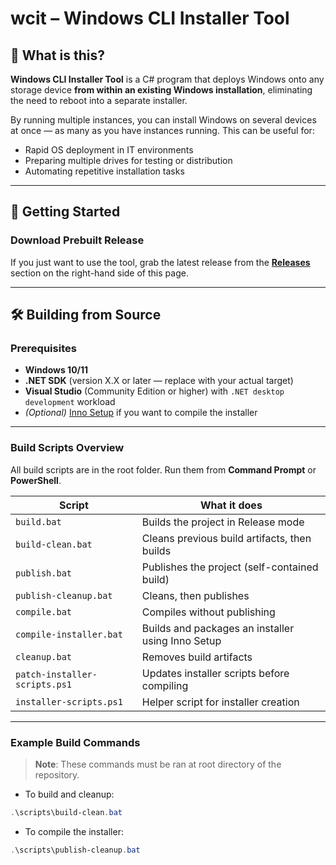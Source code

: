 # wcit – Windows CLI Installer Tool  

## 📌 What is this?  
**Windows CLI Installer Tool** is a C# program that deploys Windows onto any storage device **from within an existing Windows installation**, eliminating the need to reboot into a separate installer.  

By running multiple instances, you can install Windows on several devices at once — as many as you have instances running. This can be useful for:  
- Rapid OS deployment in IT environments  
- Preparing multiple drives for testing or distribution  
- Automating repetitive installation tasks  

---

## 🚀 Getting Started  

### Download Prebuilt Release  
If you just want to use the tool, grab the latest release from the **[Releases](../../releases)** section on the right-hand side of this page.  

---

## 🛠 Building from Source  

### Prerequisites  
- **Windows 10/11**  
- **.NET SDK** (version X.X or later — replace with your actual target)  
- **Visual Studio** (Community Edition or higher) with `.NET desktop development` workload  
- *(Optional)* [Inno Setup](https://jrsoftware.org/isinfo.php) if you want to compile the installer  

---

### Build Scripts Overview  

All build scripts are in the root folder. Run them from **Command Prompt** or **PowerShell**.  

| Script | What it does |
|--------|--------------|
| `build.bat` | Builds the project in Release mode |
| `build-clean.bat` | Cleans previous build artifacts, then builds |
| `publish.bat` | Publishes the project (self-contained build) |
| `publish-cleanup.bat` | Cleans, then publishes |
| `compile.bat` | Compiles without publishing |
| `compile-installer.bat` | Builds and packages an installer using Inno Setup |
| `cleanup.bat` | Removes build artifacts |
| `patch-installer-scripts.ps1` | Updates installer scripts before compiling |
| `installer-scripts.ps1` | Helper script for installer creation |

---

### Example Build Commands  
> **Note**: These commands must be ran at root directory of the repository.

- To build and cleanup:
```powershell
.\scripts\build-clean.bat
```
- To compile the installer:
```powershell
.\scripts\publish-cleanup.bat
```
